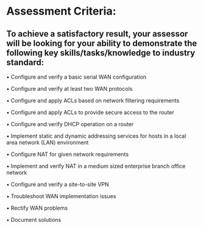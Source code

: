 # Assessment Criteria:
## To achieve a satisfactory result, your assessor will be looking for your ability to demonstrate the following key skills/tasks/knowledge to industry standard:
•	Configure and verify a basic serial WAN configuration

•	Configure and verify at least two WAN protocols

•	Configure and apply ACLs based on network filtering requirements

•	Configure and apply ACLs to provide secure access to the router

•	Configure and verify DHCP operation on a router

•	Implement static and dynamic addressing services for hosts in a local area network (LAN) environment

•	Configure NAT for given network requirements

•	Implement and verify NAT in a medium sized enterprise branch office network

•	Configure and verify a site-to-site VPN

•	Troubleshoot WAN implementation issues

•	Rectify WAN problems

•	Document solutions
